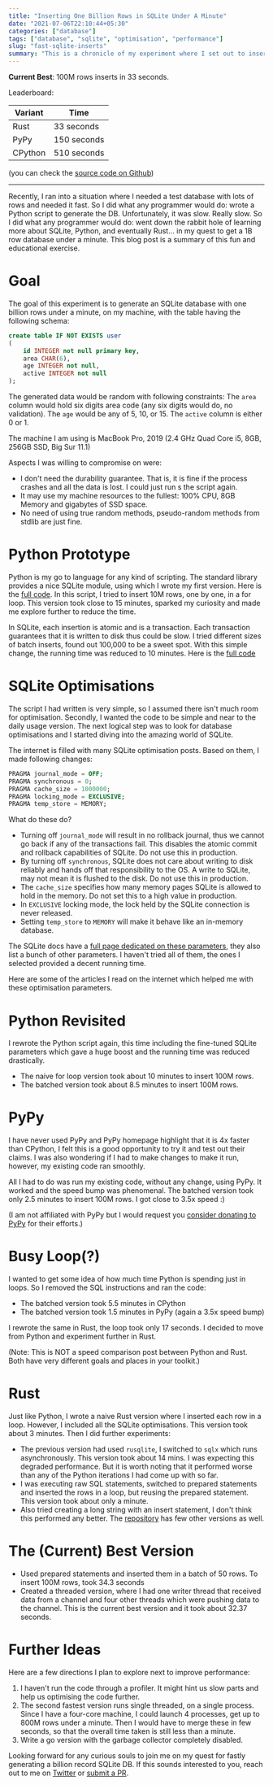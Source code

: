 ```yaml
---
title: "Inserting One Billion Rows in SQLite Under A Minute"
date: "2021-07-06T22:10:44+05:30"
categories: ["database"]
tags: ["database", "sqlite", "optimisation", "performance"]
slug: "fast-sqlite-inserts"
summary: "This is a chronicle of my experiment where I set out to insert 1B rows in SQLite"
---
```


**Current Best**: 100M rows inserts in 33 seconds.

Leaderboard:

| Variant           | Time             |
| ------------------| -----------------|
| Rust              | 33 seconds       |
| PyPy              | 150 seconds      |
| CPython           | 510 seconds      |


(you can check the [source code on Github](https://github.com/avinassh/fast-sqlite3-inserts))

---


Recently, I ran into a situation where I needed a test database with lots of rows and needed it fast. So I did what any programmer would do: wrote a Python script to generate the DB. Unfortunately, it was slow. Really slow. So I did what any programmer would do: went down the rabbit hole of learning more about SQLite, Python, and eventually Rust... in my quest to get a 1B row database under a minute. This blog post is a summary of this fun and educational exercise.


# Goal 

The goal of this experiment is to generate an SQLite database with one billion rows under a minute, on my machine, with the table having the following schema:

```sql
create table IF NOT EXISTS user
(
    id INTEGER not null primary key,
    area CHAR(6),
    age INTEGER not null,
    active INTEGER not null
);
```

The generated data would be random with following constraints: 
 The `area` column would hold six digits area code (any six digits would do, no validation). 
The `age` would be any of 5, 10, or 15. 
The `active` column is either 0 or 1.

The machine I am using is MacBook Pro, 2019 (2.4 GHz Quad Core i5, 8GB, 256GB SSD, Big Sur 11.1)

Aspects I was willing to compromise on were:

- I don't need the durability guarantee. That is, it is fine if the process crashes and all the data is lost. I could just run s the script again.
- It may use my machine resources to the fullest: 100% CPU, 8GB Memory and gigabytes of SSD space.
- No need of using true random methods, pseudo-random methods from stdlib are just fine.

# Python Prototype

Python is my go to language for any kind of scripting. The standard library provides a nice SQLite module, using which I wrote my first version. Here is the [full code](https://github.com/avinassh/fast-sqlite3-inserts/blob/f26951ea/naive.py). In this script, I tried to insert 10M rows, one by one, in a for loop. This version took close to 15 minutes, sparked my curiosity and made me explore further to reduce the time.

In SQLite, each insertion is atomic and is a transaction. Each transaction guarantees that it is written to disk thus could be slow. I tried different sizes of batch inserts, found out 100,000 to be a sweet spot. With this simple change, the running time was reduced to 10 minutes. Here is the [full code](https://github.com/avinassh/fast-sqlite3-inserts/blob/f26951ea/naive_batched.py)


# SQLite Optimisations

The script I had written is very simple, so I assumed there isn't much room for optimisation. Secondly, I wanted the code to be simple and near to the daily usage version. The next logical step was to look for database optimisations and I started diving into the amazing world of SQLite. 

The internet is filled with many SQLite optimisation posts. Based on them, I made following changes:

```sql
PRAGMA journal_mode = OFF;
PRAGMA synchronous = 0;
PRAGMA cache_size = 1000000;
PRAGMA locking_mode = EXCLUSIVE;
PRAGMA temp_store = MEMORY;
```

What do these do?
- Turning off `journal_mode` will result in no rollback journal, thus we cannot go back if any of the transactions fail. This disables the atomic commit and rollback capabilities of SQLite. Do not use this in production.
- By turning off `synchronous`, SQLite does not care about writing to disk reliably and hands off that responsibility to the OS. A write to SQLite, may not mean it is flushed to the disk. Do not use this in production.
- The `cache_size` specifies how many memory pages SQLite is allowed to hold in the memory. Do not set this to a high value in production.
- In `EXCLUSIVE` locking mode, the lock held by the SQLite connection is never released.
- Setting `temp_store` to `MEMORY` will make it behave like an in-memory database.

The SQLite docs have a [full page dedicated on these parameters](https://www.sqlite.org/pragma.html), they also list a bunch of other parameters. I haven't tried all of them, the ones I selected provided a decent running time.

Here are some of the articles I read on the internet which helped me with these optimisation parameters.

# Python Revisited

I rewrote the Python script again, this time including the fine-tuned SQLite parameters which gave a huge boost and the running time was reduced drastically.

- The naive for loop version took about 10 minutes to insert 100M rows.
- The batched version took about 8.5 minutes to insert 100M rows. 

# PyPy

I have never used PyPy and PyPy homepage highlight that it is 4x faster than CPython, I felt this is a good opportunity to try it and test out their claims. I was also wondering if I had to make changes to make it run, however, my existing code ran smoothly. 

All I had to do was run my existing code, without any change, using PyPy. It worked and the speed bump was phenomenal. The batched version took only 2.5 minutes to insert 100M rows. I got close to 3.5x speed :)

(I am not affiliated with PyPy but I would request you [consider donating to PyPy](https://opencollective.com/pypy) for their efforts.)

# Busy Loop(?)

I wanted to get some idea of how much time Python is spending just in loops. So I removed the SQL instructions and ran the code:

- The batched version took 5.5 minutes in CPython
- The batched version took 1.5 minutes in PyPy (again a 3.5x speed bump)

I rewrote the same in Rust, the loop took only 17 seconds. I decided to move from Python and experiment further in Rust.

(Note: This is NOT a speed comparison post between Python and Rust. Both have very different goals and places in your toolkit.)


# Rust

Just like Python, I wrote a naive Rust version where I inserted each row in a loop. However, I included all the SQLite optimisations. This version took about 3 minutes. Then I did further experiments:

- The previous version had used `rusqlite`, I switched to `sqlx` which runs asynchronously. This version took about 14 mins. I was expecting this degraded performance. But it is worth noting that it performed worse than any of the Python iterations I had come up with so far. 
- I was executing raw SQL statements, switched to prepared statements and inserted the rows in a loop, but reusing the prepared statement. This version took about only a minute.
- Also tried creating a long string with an insert statement, I don't think this performed any better. The [repository](https://github.com/avinassh/fast-sqlite3-inserts) has few other versions as well.

# The (Current) Best Version

- Used prepared statements and inserted them in a batch of 50 rows. To insert 100M rows, took 34.3 seconds
- Created a threaded version, where I had one writer thread that received data from a channel and four other threads which were pushing data to the channel. This is the current best version and it took about 32.37 seconds.


# Further Ideas

Here are a few directions I plan to explore next to improve performance:

1. I haven't run the code through a profiler. It might hint us slow parts and help us optimising the code further.
2. The second fastest version runs single threaded, on a single process. Since I have a four-core machine, I could launch 4 processes, get up to 800M rows under a minute. Then I would have to merge these in few seconds, so that the overall time taken is still less than a minute.
3. Write a go version with the garbage collector completely disabled. 

Looking forward for any curious souls to join me on my quest for fastly generating a billion record SQLite DB. If this sounds interested to you, reach out to me on [Twitter](https://twitter.com/iavins) or [submit a PR](https://github.com/avinassh/fast-sqlite3-inserts).
